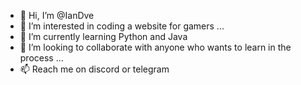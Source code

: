 - 👋 Hi, I’m @IanDve
- 👀 I’m interested in coding a website for gamers ...
- 🌱 I’m currently learning Python and Java 
- 💞️ I’m looking to collaborate with anyone who wants to learn in the process ...
- 📫 Reach me on discord or telegram 

<!---
IanDve/IanDve is a ✨ special ✨ repository because its `README.md` (this file) appears on your GitHub profile.
You can click the Preview link to take a look at your changes.
--->
